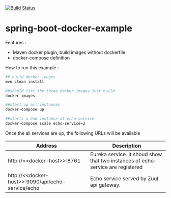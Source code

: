 [![Build Status](https://travis-ci.org/ExampleDriven/spring-boot-docker-example.svg?branch=master)](https://travis-ci.org/ExampleDriven/spring-boot-docker-example)
# spring-boot-docker-example

Features :
- Maven docker plugin, build images without dockerfile
- docker-compose definition

How to run this example :

```sh
## build docker images
mvn clean install

##should list the three docker images just build
docker images

##start up all instances
docker-compose up

##starts a 2nd instance of echo-service
docker-compose scale echo-service=2
```

Once the all services are up, the following URLs will be available

Address | Description
--- | ---
http://<\<docker-host>\>:8761 | Eureka service. It shoud show that two instances of echo-service are registered
http://<\<docker-host>\>:9090/api/echo-service/echo | Echo service served by Zuul api gateway.


